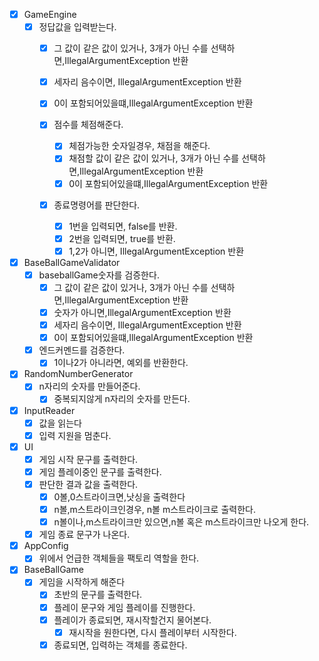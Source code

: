 -[x] GameEngine
    - [x] 정답값을 입력받는다.
        - [x] 그 값이 같은 값이 있거나, 3개가 아닌 수를 선택하면,IllegalArgumentException 반환
        - [x] 세자리 음수이면, IllegalArgumentException 반환
        - [x] 0이 포함되어있을떄,IllegalArgumentException 반환

        -[x] 점수를 체점해준다.
            - [x] 체점가능한 숫자일경우, 채점을 해준다.
            - [x] 채점할 값이 같은 값이 있거나, 3개가 아닌 수를 선택하면,IllegalArgumentException 반환
            - [x] 0이 포함되어있을떄,IllegalArgumentException 반환

        -[x] 종료명령어를 판단한다.
            -[x] 1번을 입력되면, false를 반환.
            -[x] 2번을 입력되면, true를 반환.
            -[x] 1,2가 아니면, IllegalArgumentException 반환

-[x] BaseBallGameValidator
    - [x] baseballGame숫자를 검증한다.
        - [x] 그 값이 같은 값이 있거나, 3개가 아닌 수를 선택하면,IllegalArgumentException 반환
        - [x] 숫자가 아니면,IllegalArgumentException 반환
        - [x] 세자리 음수이면, IllegalArgumentException 반환
        - [x] 0이 포함되어있을떄,IllegalArgumentException 반환
    - [x] 엔드커멘드를 검증한다.
        -[x] 1이나2가 아니라면, 예외를 반환한다.

-[x] RandomNumberGenerator
    -[x] n자리의 숫자를 만들어준다.
        -[x] 중복되지않게 n자리의 숫자를 만든다.
-[x] InputReader
    -[x] 값을 읽는다
    -[x] 입력 지원을 멈춘다.

-[x] UI
    - [X] 게임 시작 문구를 출력한다.
    - [x] 게임 플레이중인 문구를 출력한다.
    - [x] 판단한 결과 값을 출력한다.
        -[x] 0볼,0스트라이크면,낫싱을 출력한다
        - [x] n볼,m스트라이크인경우, n볼 m스트라이크로 출력한다.
        - [x] n볼이나,m스트라이크만 있으면,n볼 혹은 m스트라이크만 나오게 한다.
    - [x] 게임 종료 문구가 나온다.

-[x] AppConfig
    -[x] 위에서 언급한 객체들을 팩토리 역할을 한다.

-[x] BaseBallGame
    -[x] 게임을 시작하게 해준다
        -[x] 초반의 문구를 출력한다.
        -[x] 플레이 문구와 게임 플레이를 진행한다.
        -[x] 플레이가 종료되면, 재시작할건지 물어본다.
            -[x] 재시작을 원한다면, 다시 플레이부터 시작한다.
        - [x] 종료되면, 입력하는 객체를 종료한다.  
